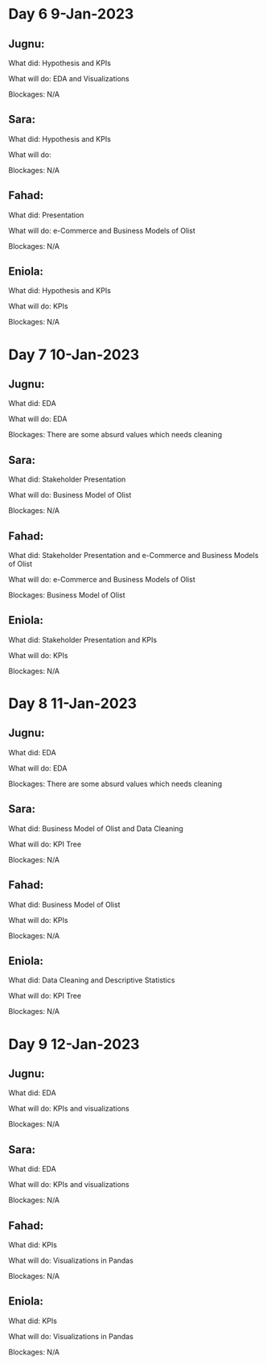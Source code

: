 # Day 6 9-Jan-2023 #

## Jugnu: ##
  What did: Hypothesis and KPIs
  
  What will do: EDA and Visualizations
  
  Blockages: N/A
  
## Sara: ##
  What did: Hypothesis and KPIs
  
  What will do: 
  
  Blockages: N/A
  
## Fahad: ##
  What did: Presentation
  
  What will do: e-Commerce and Business Models of Olist
  
  Blockages: N/A
  
## Eniola: ##
  What did: Hypothesis and KPIs
  
  What will do: KPIs
  
  Blockages: N/A

# Day 7 10-Jan-2023 #

## Jugnu: ##
  What did: EDA
  
  What will do: EDA
  
  Blockages: There are some absurd values which needs cleaning
  
## Sara: ##
  What did: Stakeholder Presentation
  
  What will do: Business Model of Olist
  
  Blockages: N/A
  
## Fahad: ##
  What did: Stakeholder Presentation and e-Commerce and Business Models of Olist
  
  What will do: e-Commerce and Business Models of Olist
  
  Blockages: Business Model of Olist 
  
## Eniola: ##
  What did: Stakeholder Presentation and KPIs
  
  What will do: KPIs
  
  Blockages: N/A
  
# Day 8 11-Jan-2023 #

## Jugnu: ##
  What did: EDA
  
  What will do: EDA
  
  Blockages: There are some absurd values which needs cleaning
  
## Sara: ##
  What did: Business Model of Olist and Data Cleaning
  
  What will do: KPI Tree
  
  Blockages: N/A
  
## Fahad: ##
  What did: Business Model of Olist
  
  What will do: KPIs
  
  Blockages: N/A
  
## Eniola: ##
  What did: Data Cleaning and Descriptive Statistics
  
  What will do: KPI Tree
  
  Blockages: N/A
  
# Day 9 12-Jan-2023 #

## Jugnu: ##
  What did: EDA
  
  What will do: KPIs and visualizations
  
  Blockages: N/A
  
## Sara: ##
  What did: EDA
  
  What will do: KPIs and visualizations
  
  Blockages: N/A
  
## Fahad: ##
  What did: KPIs
  
  What will do: Visualizations in Pandas
  
  Blockages: N/A
  
## Eniola: ##
  What did: KPIs
  
  What will do: Visualizations in Pandas
  
  Blockages: N/A

